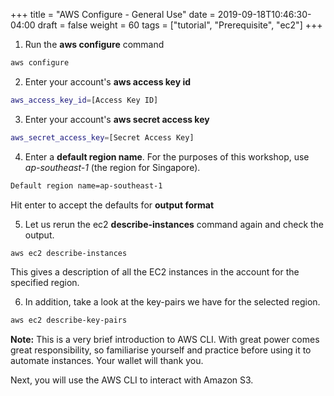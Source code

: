 +++
title = "AWS Configure - General Use"
date = 2019-09-18T10:46:30-04:00
draft = false
weight = 60
tags = ["tutorial", "Prerequisite", "ec2"]
+++

1.	Run the **aws configure** command

```bash
aws configure
```

2.	Enter your account's **aws access key id**

```bash
aws_access_key_id=[Access Key ID]
```

3.	Enter your account's **aws secret access key**

```bash
aws_secret_access_key=[Secret Access Key]
```

4.	Enter a **default region name**. For the purposes of this workshop, use _ap-southeast-1_ (the region for Singapore).

```bash
Default region name=ap-southeast-1
```

Hit enter to accept the defaults for **output format**


5.	Let us rerun the ec2 **describe-instances** command again and check the output.

```bash
aws ec2 describe-instances
```

This gives a description of all the EC2 instances in the account for the specified region.

6.	In addition, take a look at the key-pairs we have for the selected region.

```bash
aws ec2 describe-key-pairs
```

**Note:** This is a very brief introduction to AWS CLI. With great power comes great responsibility, so familiarise yourself and practice before using it to automate instances. Your wallet will thank you.  

Next, you will use the AWS CLI to interact with Amazon S3.

